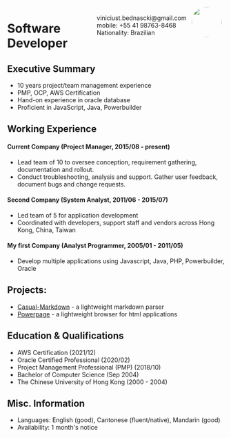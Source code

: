<img style="float:right;border-radius:50%;width:70px;padding:6px" src="[https://github.com/ViniciusTBednascki/ViniciusTBednascki/assets/58485976/466f268f-7f89-4308-9080-70b301ece75c](https://media.licdn.com/dms/image/D4D03AQHLYK-gJT3N_w/profile-displayphoto-shrink_800_800/0/1687917341917?e=1719446400&v=beta&t=u9aOJ-YtjKJ7LwfAsBF_vhRHIxhx3-lhPRwGyYWkmsw)" />

<span style="float:right;padding:6px"> 
  <BR> viniciust.bednascki@gmail.com <br> mobile: +55 41 98763-8468 <br> Nationality: Brazilian
</span>

# Software Developer  

## Executive Summary

* 10 years project/team management experience
* PMP, OCP, AWS Certification
* Hand-on experience in oracle database
* Proficient in JavaScript, Java, Powerbuilder

## Working Experience

#### Current Company (Project Manager, 2015/08 - present) 

* Lead team of 10 to oversee conception, requirement gathering, documentation and rollout.
* Conduct troubleshooting, analysis and support. Gather user feedback, document bugs and change requests.

#### Second Company (System Analyst, 2011/06 - 2015/07) 

* Led team of 5 for application development
* Coordinated with developers, support staff and vendors across Hong Kong, China, Taiwan

#### My first Company (Analyst Programmer, 2005/01 - 2011/05)

* Develop multiple applications using Javascript, Java, PHP, Powerbuilder, Oracle

## Projects: 

* [Casual-Markdown](https://github.com/casualwriter/powerpage) - a lightweight markdown parser
* [Powerpage](https://github.com/casualwriter/powerpage) - a lightweight browser for html applications

## Education & Qualifications

* AWS Certification (2021/12)
* Oracle Certified Professional (2020/02)
* Project Management Professional (PMP) (2018/10)
* Bachelor of Computer Science (Sep 2004)
* The Chinese University of Hong Kong (2000 - 2004)

## Misc. Information

* Languages: English (good), Cantonese (fluent/native), Mandarin (good)
* Availability: 1 month's notice
